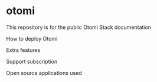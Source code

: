 # otomi
This repository is for the public Otomi Stack documentation

How to deploy Otomi

Extra features

Support subscription

Open source applications used
